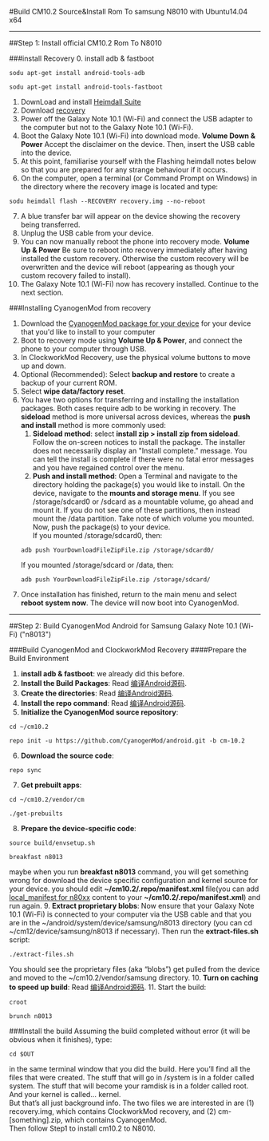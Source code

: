 #Build CM10.2 Source&Install Rom To samsung N8010  with Ubuntu14.04 x64 

***

##Step 1: Install official CM10.2 Rom To N8010

###install Recovery
0. install adb & fastboot    
```
sodu apt-get install android-tools-adb
```    
```
sodu apt-get install android-tools-fastboot
``` 
1. DownLoad and install [Heimdall Suite](http://glassechidna.com.au/heimdall/#downloads)   
2. Download [recovery](http://download2.clockworkmod.com/recoveries/recovery-clockwork-6.0.3.6-n8013.img)
3. Power off the Galaxy Note 10.1 (Wi-Fi) and connect the USB adapter to the computer but not to the Galaxy Note 10.1 (Wi-Fi).
4. Boot the Galaxy Note 10.1 (Wi-Fi) into download mode. **Volume Down & Power** Accept the disclaimer on the device. Then, insert the USB cable into the device.
5. At this point, familiarise yourself with the Flashing heimdall notes below so that you are prepared for any strange behaviour if it occurs.
6. On the computer, open a terminal (or Command Prompt on Windows) in the directory where the recovery image is located and type:   
```
sodu heimdall flash --RECOVERY recovery.img --no-reboot
```  
7. A blue transfer bar will appear on the device showing the recovery being transferred.
8. Unplug the USB cable from your device.
9. You can now manually reboot the phone into recovery mode. **Volume Up & Power** Be sure to reboot into recovery immediately after having installed the custom recovery. Otherwise the custom recovery will be overwritten and the device will reboot (appearing as though your custom recovery failed to install).
10. The Galaxy Note 10.1 (Wi-Fi) now has recovery installed. Continue to the next section.   

###Installing CyanogenMod from recovery
1. Download the [CyanogenMod package for your device](http://download.cyanogenmod.org/?device=n8013) for your device that you'd like to install to your computer
2. Boot to recovery mode using **Volume Up & Power**, and connect the phone to your computer through USB.
3. In ClockworkMod Recovery, use the physical volume buttons to move up and down.
4. Optional (Recommended): Select **backup and restore** to create a backup of your current ROM.
5. Select **wipe data/factory reset**.
6. You have two options for transferring and installing the installation packages. Both cases require adb to be working in recovery. The **sideload** method is more universal across devices, whereas the **push and install** method is more commonly used:   
   1) **Sideload method**: select **install zip > install zip from sideload**. Follow the on-screen notices to install the package. The installer does not necessarily display an "Install complete." message. You can tell the install is complete if there were no fatal error messages and you have regained control over the menu.   
   2) **Push and install method**: Open a Terminal and navigate to the directory holding the package(s) you would like to install. On the device, navigate to the **mounts and storage menu**. If you see /storage/sdcard0 or /sdcard as a mountable volume, go ahead and mount it. If you do not see one of these partitions, then instead mount the /data partition. Take note of which volume you mounted. Now, push the package(s) to your device.   
   If you mounted /storage/sdcard0, then: 
     ```
    adb push YourDownloadFileZipFile.zip /storage/sdcard0/
    ```    
    If you mounted /storage/sdcard or /data, then: 
    ```
    adb push YourDownloadFileZipFile.zip /storage/sdcard/
    ``` 
7. Once installation has finished, return to the main menu and select **reboot system now**. The device will now boot into CyanogenMod.


***

##Step 2: Build CyanogenMod Android for Samsung Galaxy Note 10.1 (Wi-Fi) ("n8013")

###Build CyanogenMod and ClockworkMod Recovery
####Prepare the Build Environment
1. **install adb & fastboot**: we already did this before.
2. **Install the Build Packages**: Read [编译Android源码](https://github.com/firegnu/Blog/blob/master/Compile%20Android%20SourceCode%20with%20Ubuntu14.04.md).
3. **Create the directories**: Read [编译Android源码](https://github.com/firegnu/Blog/blob/master/Compile%20Android%20SourceCode%20with%20Ubuntu14.04.md).
4. **Install the repo command**: Read [编译Android源码](https://github.com/firegnu/Blog/blob/master/Compile%20Android%20SourceCode%20with%20Ubuntu14.04.md).
5. **Initialize the CyanogenMod source repository**:    
```
cd ~/cm10.2   
```   
```
repo init -u https://github.com/CyanogenMod/android.git -b cm-10.2
``` 
6. **Download the source code**:    
```
repo sync   
```   
7. **Get prebuilt apps**:    
```
cd ~/cm10.2/vendor/cm  
```    
```
./get-prebuilts  
```  
8. **Prepare the device-specific code**:   
```
source build/envsetup.sh 
```   
```
breakfast n8013
```   
maybe when you run **breakfast n8013** command, you will get something wrong for download the device specific configuration and kernel source for your device. you should edit 
**~/cm10.2/.repo/manifest.xml** file(you can add [local_manifest for n80xx](https://github.com/firegnu/Blog/blob/master/samsung%20n80XX%20local_manifest.xml) content to your **~/cm10.2/.repo/manifest.xml**) and run again.
9. **Extract proprietary blobs**: Now ensure that your Galaxy Note 10.1 (Wi-Fi) is connected to your computer via the USB cable and that you are in the ~/android/system/device/samsung/n8013 directory (you can cd ~/cm12/device/samsung/n8013 if necessary). Then run the **extract-files.sh** script:   
```
./extract-files.sh
```    
You should see the proprietary files (aka “blobs”) get pulled from the device and moved to the ~/cm10.2/vendor/samsung directory.
10. **Turn on caching to speed up build**: Read [编译Android源码](https://github.com/firegnu/Blog/blob/master/Compile%20Android%20SourceCode%20with%20Ubuntu14.04.md).
11. Start the build:   
 ```
 croot
 ```    
 ```
 brunch n8013
 ```    
 
###Install the build
Assuming the build completed without error (it will be obvious when it finishes), type:   
 ```
 cd $OUT
 ```    
 in the same terminal window that you did the build. Here you’ll find all the files that were created. The stuff that will go in /system is in a folder called system. The stuff that will become your ramdisk is in a folder called root. And your kernel is called... kernel.   
 But that’s all just background info. The two files we are interested in are (1) recovery.img, which contains ClockworkMod recovery, and (2) cm-[something].zip, which contains CyanogenMod.   
 Then follow Step1 to install cm10.2 to N8010.

 